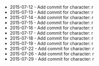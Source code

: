- 2015-07-12 - Add commit for character: r
- 2015-07-13 - Add commit for character: r
- 2015-07-14 - Add commit for character: r
- 2015-07-15 - Add commit for character: r
- 2015-07-16 - Add commit for character: r
- 2015-07-17 - Add commit for character: r
- 2015-07-18 - Add commit for character: r
- 2015-07-19 - Add commit for character: r
- 2015-07-22 - Add commit for character: r
- 2015-07-26 - Add commit for character: r
- 2015-07-29 - Add commit for character: r
